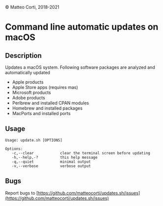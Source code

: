 
 &copy; Matteo Corti, 2018-2021

# Command line automatic updates on macOS

## Description

Updates a macOS system. Following software packages are analyzed and automatically updated

 - Apple products
 - Apple Store apps (requires mas)
 - Microsoft products
 - Adobe products
 - Perlbrew and installed CPAN modules
 - Homebrew and installed packages
 - MacPorts and installed ports

## Usage

```
Usage: update.sh [OPTIONS]

Options:
   -c,--clear            clear the terminal screen before updating
   -h,--help,-?          this help message
   -q,--quiet            minimal output
   -v,--verbose          verbose output
```

## Bugs

Report bugs to [https://github.com/matteocorti/updates.sh/issues](https://github.com/matteocorti/updates.sh/issues)
